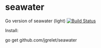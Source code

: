 # seawater
Go version of seawater (light)  [![Build Status](https://travis-ci.org/jgrelet/seawater.svg?branch=master)](https://travis-ci.org/jgrelet/seawater)

Install:

go get github.com/jgrelet/seawater
